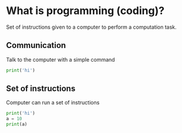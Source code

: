 # What is programming (coding)?

Set of instructions given to a computer to perform a computation task.

## Communication

Talk to the computer with a simple command

```py
print('hi')
```

## Set of instructions

Computer can run a set of instructions

```py
print('hi')
a = 10
print(a)
```
